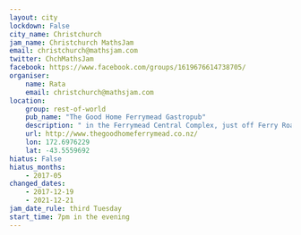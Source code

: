```yaml
---
layout: city                                           
lockdown: False
city_name: Christchurch
jam_name: Christchurch MathsJam
email: christchurch@mathsjam.com
twitter: ChchMathsJam
facebook: https://www.facebook.com/groups/1619676614738705/
organiser:
    name: Rata
    email: christchurch@mathsjam.com
location:
    group: rest-of-world
    pub_name: "The Good Home Ferrymead Gastropub"
    description: " in the Ferrymead Central Complex, just off Ferry Road"
    url: http://www.thegoodhomeferrymead.co.nz/
    lon: 172.6976229
    lat: -43.5559692
hiatus: False
hiatus_months:
    - 2017-05
changed_dates:
    - 2017-12-19
    - 2021-12-21
jam_date_rule: third Tuesday
start_time: 7pm in the evening
---
```

